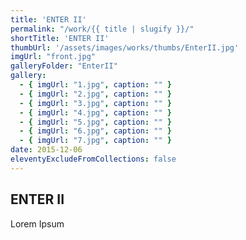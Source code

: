```yaml
---
title: 'ENTER II'
permalink: "/work/{{ title | slugify }}/"
shortTitle: 'ENTER II'
thumbUrl: '/assets/images/works/thumbs/EnterII.jpg'
imgUrl: "front.jpg"
galleryFolder: "EnterII"
gallery:
  - { imgUrl: "1.jpg", caption: "" }
  - { imgUrl: "2.jpg", caption: "" }
  - { imgUrl: "3.jpg", caption: "" }
  - { imgUrl: "4.jpg", caption: "" }
  - { imgUrl: "5.jpg", caption: "" }
  - { imgUrl: "6.jpg", caption: "" }
  - { imgUrl: "7.jpg", caption: "" }    
date: 2015-12-06
eleventyExcludeFromCollections: false
---
```



<h2>ENTER II</h2>
<p>Lorem Ipsum</p>